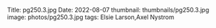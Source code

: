 Title: pg250.3.jpg
Date: 2022-08-07
thumbnail: thumbnails/pg250.3.jpg
image: photos/pg250.3.jpg
tags: Elsie Larson,Axel Nystrom
